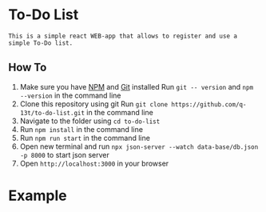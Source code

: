 # To-Do List
    This is a simple react WEB-app that allows to register and use a simple To-Do list.

## How To
1. Make sure you have [NPM](https://www.npmjs.com/) and [Git](https://git-scm.com/) installed
    Run `git -- version` and `npm --version` in the command line
2. Clone this repository using git
    Run `git clone https://github.com/q-13t/to-do-list.git` in the command line
3. Navigate to the folder using `cd to-do-list`
4. Run `npm install` in the command line
4. Run `npm run start` in the command line
5. Open new terminal and run `npx json-server --watch data-base/db.json -p 8000` to start json server
6. Open `http://localhost:3000` in your browser


# Example


